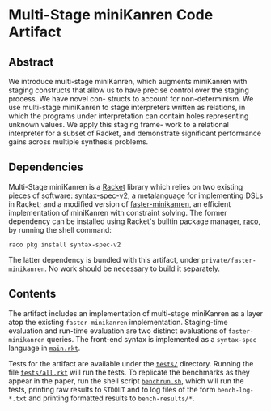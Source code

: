 # Multi-Stage miniKanren Code Artifact

## Abstract

We introduce multi-stage miniKanren, which augments miniKanren with staging constructs that allow us to have precise control over the staging process. We have novel con- structs to account for non-determinism. We use multi-stage miniKanren to stage interpreters written as relations, in which the programs under interpretation can contain holes representing unknown values. We apply this staging frame- work to a relational interpreter for a subset of Racket, and demonstrate significant performance gains across multiple synthesis problems.

## Dependencies

Multi-Stage miniKanren is a [Racket](https://racket-lang.org/) library which relies on two existing pieces of software: [syntax-spec-v2](https://pkgs.racket-lang.org/package/syntax-spec-v2), a metalanguage for implementing DSLs in Racket; and a modified version of [faster-minikanren](https://github.com/michaelballantyne/faster-minikanren), an efficient implementation of miniKanren with constraint solving. The former dependency can be installed using Racket's builtin package manager, [raco](https://docs.racket-lang.org/raco/index.html), by running the shell command:

```shell
raco pkg install syntax-spec-v2
```

The latter dependency is bundled with this artifact, under `private/faster-minikanren`. No work should be necessary to build it separately.

## Contents

The artifact includes an implementation of multi-stage miniKanren as a layer atop the existing `faster-minikanren` implementation. Staging-time evaluation and run-time evaluation are two distinct evaluations of `faster-minikanren` queries. The front-end syntax is implemented as a `syntax-spec` language in [`main.rkt`](./main.rkt).

Tests for the artifact are available under the [`tests/`](./tests/) directory. Running the file [`tests/all.rkt`](./tests/all.rkt) will run the tests. To replicate the benchmarks as they appear in the paper, run the shell script [`benchrun.sh`](./benchrun.sh), which will run the tests, printing raw results to `STDOUT` and to log files of the form `bench-log-*.txt` and printing formatted results to `bench-results/*`.
